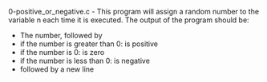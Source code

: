 
0-positive_or_negative.c - This program will assign a random number to the variable n each time it is executed. The output of the program should be:
- The number, followed by
- if the number is greater than 0: is positive
- if the number is 0: is zero
- if the number is less than 0: is negative 
- followed by a new line

